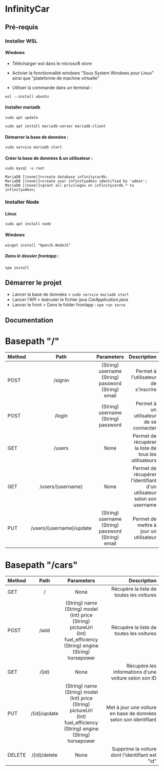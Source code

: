 # InfinityCar

## Pré-requis

### Installer WSL

#### Windows

- Télécharger wsl dans le microsoft store

- Activier la fonctionnalité windows "Sous System Windows pour Linux" ainsi que "plateforme de machine virtuelle"

- Utiliser la commande dans un terminal :

```
wsl --install ubuntu 
```

#### Installer mariadb

```
sudo apt update

sudo apt install mariadb-server mariadb-client
```

#### Démarrer la base de données :

```
sudo service mariadb start

```
#### Créer la base de données & un utilisateur :

```
sudo mysql -u root

MariaDB [(none)]>create database infinitycardb;
MariaDB [(none)]>create user infinityadmin identified by 'admin';
MariaDB [(none)]>grant all privileges on infinitycardb.* to infinityadmin;
```

### Installer Node 

#### Linux 

```
sudo apt install node
```
#### Windows 

```
winget install "OpenJS.NodeJS"
```
##### Dans le dossier frontapp :

```
npm install 
```

## Démarrer le projet

- Lancer la base de données > `sudo service mariadb start`
- Lancer l'API > éxécuter le fichier java *CarApplication.java*
- Lancer le front > Dans le folder frontapp : `npm run serve`

## Documentation

# Basepath "/"
| Method      | Path        | Parameters                                                  | Description |
| :---        |    :----:   |         :-----:                                               |   ---:      |
| POST        | /signin     | (String) username</br>(String) password</br>(String) email  | Permet à l'utilisateur de s'inscrire |
| POST   | /login        | (String) username</br>(String) password  | Permet à un utilisateur de se connecter|
| GET   | /users        | None  | Permet de récupérer la liste de tous les utilisateurs |
| GET   | /users/{username}       | None  | Permet de récupérer l'identifiant d'un utilisateur selon son username |
| PUT   | /users/{username}/update       | (String) username</br>(String) password</br>(String) email  | Permet de mettre à jour un utilisateur |


# Basepath "/cars"
| Method      | Path        | Parameters                                                  | Description |
| :---        |    :----:   |         :-----:                                               |   ---:      |
| GET        | /     | None | Récupère la liste de toutes les voitures |
| POST        | /add    | (String) name</br>(String) model</br>(Int) price</br>(String) pictureUrl</br>(Int) fuel_efficiency</br>(String) engine</br>(String) horsepower</br>| Récupère la liste de toutes les voitures |
| GET        | /{id}     | None | Récupère les informations d'une voiture selon son ID |
| PUT        | /{id}/update     | (String) name</br>(String) model</br>(Int) price</br>(String) pictureUrl</br>(Int) fuel_efficiency</br>(String) engine</br>(String) horsepower</br> | Met à jour une voiture en base de données selon son identifiant |
| DELETE        | /{id}/delete     | None | Supprime la voiture dont l'identifiant est "id" |






